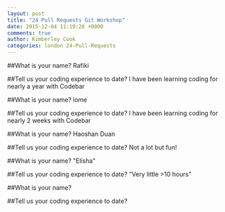 ```yaml
---
layout: post
title: "24 Pull Requests Git Workshop"
date: 2015-12-04 11:19:28 +0000
comments: true
author: Kimberley Cook
categories: london 24-Pull-Requests
---
```


##What is your name?
Rafiki

##Tell us your coding experience to date?
I have been learning coding for nearly a year with Codebar

##What is your name?
lome

##Tell us your coding experience to date?
I have been learning coding for nearly 2 weeks with Codebar

##What is your name?
Haoshan Duan
 
##Tell us your coding experience to date?
Not a lot but fun! 

##What is your name?
"Elisha"
 
##Tell us your coding experience to date?
"Very little >10 hours"

##What is your name?


##Tell us your coding experience to date?

